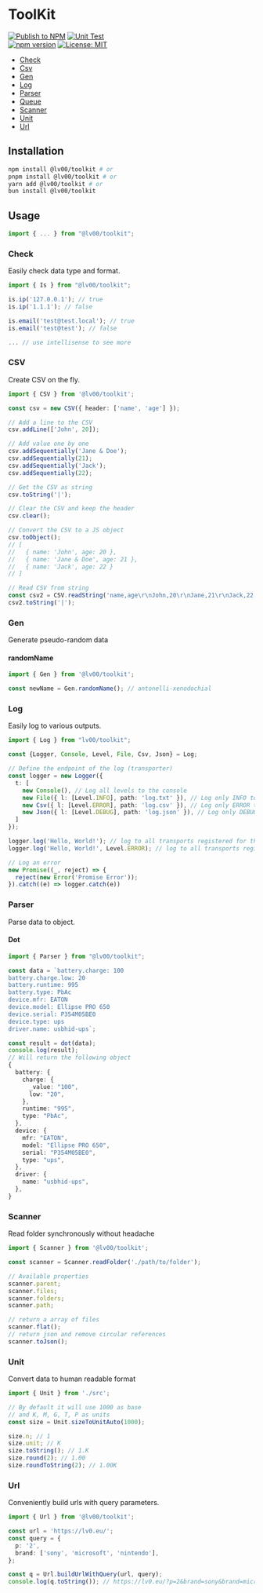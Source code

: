 # ToolKit

[![Publish to NPM](https://github.com/Benoit-Welsch/ToolKitJs/actions/workflows/publish.yml/badge.svg)](https://github.com/Benoit-Welsch/ToolKitJs/actions/workflows/publish.yml)
[![Unit Test](https://github.com/Benoit-Welsch/ToolKitJs/actions/workflows/test.yml/badge.svg)](https://github.com/Benoit-Welsch/ToolKitJs/actions/workflows/test.yml)
<br>
[![npm version](https://badge.fury.io/js/%40lv00%2Ftoolkit.svg)](https://badge.fury.io/js/%40lv00%2Ftoolkit)
[![License: MIT](https://img.shields.io/badge/License-MIT-yellow.svg)](https://opensource.org/licenses/MIT)

- [Check](#check)
- [Csv](#csv)
- [Gen](#gen)
- [Log](#log)
- [Parser](#parser)
- [Queue](#queue)
- [Scanner](#scanner)
- [Unit](#unit)
- [Url](#url)

## Installation

```bash
npm install @lv00/toolkit # or
pnpm install @lv00/toolkit # or
yarn add @lv00/toolkit # or
bun install @lv00/toolkit
```

## Usage

```typescript
import { ... } from "@lv00/toolkit";
```

### Check

Easily check data type and format.

```typescript
import { Is } from "@lv00/toolkit";

is.ip('127.0.0.1'); // true
is.ip('1.1.1'); // false

is.email('test@test.local'); // true
is.email('test@test'); // false

... // use intellisense to see more
```

### CSV

Create CSV on the fly.

```typescript
import { CSV } from '@lv00/toolkit';

const csv = new CSV({ header: ['name', 'age'] });

// Add a line to the CSV
csv.addLine(['John', 20]);

// Add value one by one
csv.addSequentially('Jane & Doe');
csv.addSequentially(21);
csv.addSequentially('Jack');
csv.addSequentially(22);

// Get the CSV as string
csv.toString('|');

// Clear the CSV and keep the header
csv.clear();

// Convert the CSV to a JS object
csv.toObject();
// [
//   { name: 'John', age: 20 },
//   { name: 'Jane & Doe', age: 21 },
//   { name: 'Jack', age: 22 }
// ]

// Read CSV from string
const csv2 = CSV.readString('name,age\r\nJohn,20\r\nJane,21\r\nJack,22', ',');
csv2.toString('|');
```

### Gen

Generate pseudo-random data

#### randomName

```typescript
import { Gen } from '@lv00/toolkit';

const newName = Gen.randomName(); // antonelli-xenodochial
```

### Log

Easily log to various outputs.

```typescript
import { Log } from "lv00/toolkit";

const {Logger, Console, Level, File, Csv, Json} = Log;

// Define the endpoint of the log (transporter)
const logger = new Logger({
  t: [
    new Console(), // Log all levels to the console
    new File({ l: [Level.INFO], path: 'log.txt' }), // Log only INFO to a text based file
    new Csv({ l: [Level.ERROR], path: 'log.csv' }), // Log only ERROR to a CSV file
    new Json({ l: [Level.DEBUG], path: 'log.json' }), // Log only DEBUG to a JSON file
  ]
});

logger.log('Hello, World!'); // log to all transports registered for the level INFO
logger.log('Hello, World!', Level.ERROR); // log to all transports registered for the level ERROR

// Log an error
new Promise((_, reject) => {
  reject(new Error('Promise Error'));
}).catch((e) => logger.catch(e)) 
```

### Parser

Parse data to object.

#### Dot

```typescript
import { Parser } from "@lv00/toolkit";

const data = `battery.charge: 100
battery.charge.low: 20
battery.runtime: 995
battery.type: PbAc
device.mfr: EATON
device.model: Ellipse PRO 650
device.serial: P354M05BE0
device.type: ups
driver.name: usbhid-ups`;

const result = dot(data);
console.log(result);
// Will return the following object
{
  battery: {
    charge: {
      _value: "100",
      low: "20",
    },
    runtime: "995",
    type: "PbAc",
  },
  device: {
    mfr: "EATON",
    model: "Ellipse PRO 650",
    serial: "P354M05BE0",
    type: "ups",
  },
  driver: {
    name: "usbhid-ups",
  },
}
```


### Scanner

Read folder synchronously without headache

```typescript
import { Scanner } from '@lv00/toolkit';

const scanner = Scanner.readFolder('./path/to/folder');

// Available properties
scanner.parent;
scanner.files;
scanner.folders;
scanner.path;

// return a array of files
scanner.flat();
// return json and remove circular references
scanner.toJson();
```

### Unit

Convert data to human readable format

```typescript
import { Unit } from './src';

// By default it will use 1000 as base
// and K, M, G, T, P as units
const size = Unit.sizeToUnitAuto(1000);

size.n; // 1
size.unit; // K
size.toString(); // 1.K
size.round(2); // 1.00
size.roundToString(2); // 1.00K
```

### Url

Conveniently build urls with query parameters.

```typescript
import { Url } from '@lv00/toolkit';

const url = 'https://lv0.eu/';
const query = {
  p: '2',
  brand: ['sony', 'microsoft', 'nintendo'],
};

const q = Url.buildUrlWithQuery(url, query);
console.log(q.toString()); // https://lv0.eu/?p=2&brand=sony&brand=microsoft&brand=nintendo'
```

